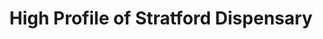 ---
title: "High Profile of Stratford Dispensary"
url: /stratford/high-profile-of-stratford-dispensary/
shop: cannabis
---